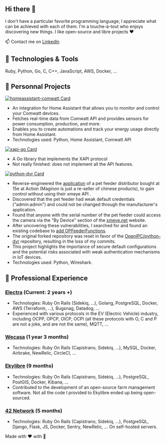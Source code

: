 ## Hi there 👋

I don't have a particular favorite programming language; I appreciate what can be achieved with each of them. I'm a touche-à-tout who enjoys discovering new things.
I like open-source and libre projects ❤️

📫 Contact me on [LinkedIn](https://www.linkedin.com/in/mat%C3%A9o-g-19a8ab171/)

## 🔧 Technologies & Tools
Ruby, Python, Go, C, C++, JavaScript, AWS, Docker, ...

## 🚀 Personnal Projects 

[![homeassistant-comwatt Card](https://github-readme-stats.vercel.app/api/pin/?username=MateoGreil&repo=homeassistant-comwatt)](https://github.com/MateoGreil/homeassistant-comwatt)
- An integration for Home Assistant that allows you to monitor and control your Comwatt devices.
- Fetches real-time data from Comwatt API and provides sensors for power consumption, production, and more.
- Enables you to create automations and track your energy usage directly from Home Assistant.
- Technologies used: Python, Home Assistant, Comwatt API

[![xapi-go Card](https://github-readme-stats.vercel.app/api/pin/?username=MateoGreil&repo=xapi-go)](https://github.com/MateoGreil/xapi-go)
- A Go library that implements the XAPI protocol
- Not really finished: does not implement all the API features.

[![python-dvr Card](https://github-readme-stats.vercel.app/api/pin/?username=MateoGreil&repo=python-dvr)](https://github.com/MateoGreil/python-dvr)
- Reverse-engineered the [application](https://apps.apple.com/fr/app/maginon-afs-1/id1438744569?l=en) of a pet feeder distributor bought at 15e at Action (Maginon is just a re-seller of chinese products), to gain control without using their xmeye API .
- Discovered that the pet feeder had weak default credentials ("admin:admin") and could not be changed through the manufacturer's application.
- Found that anyone with the serial number of the pet feeder could access the camera via the "By Device" section of the [xmeye.net](https://www.xmeye.net/index) website.
- After uncovering these vulnerabilities, I searched for and found an existing codebase to [add OPFeederFunctions](https://github.com/MateoGreil/python-dvr/pull/1).
- The original forked repository was reset in favor of the [OpenIPC/python-dvr](https://github.com/OpenIPC/python-dvr) repository, resulting in the loss of my commits.
- This project highlights the importance of secure default configurations and the potential risks associated with weak authentication mechanisms in IoT devices.
- Technologies used: Python, Wireshark.

## 💼 Professional Experience

### [Electra](https://github.com/Go-Electra/) (Current: 2 years +)
- Technologies: Ruby On Rails (Sidekiq, ...), Golang, PostgreSQL, Docker, AWS (Terraform, ...), Bugsnag, Datadog, ...
- Experienced with various protocols in the EV (Electric Vehicle) industry, including OCPP, OPCP, OICP, OCPI (all these protocols with O, C and P are not a joke, and are not the same), MQTT, ...

### [Wecasa](https://github.com/wecasa/) (1 year 3 months)
- Technologies: Ruby On Rails (Capistrano, Sidekiq, ...), MySQL, Docker, Airbrake, NewRelic, CircleCI, ...

### [Ekylibre](https://github.com/ekylibre/) (9 months)
- Technologies: Ruby On Rails (Capistrano, Sidekiq, ...), PostgreSQL, PostGIS, Docker, Kibana, ...
- Contributed to the development of an open-source farm management software. Not all the code I provided to Ekylibre ended up being open-sourced.

### [42 Network](https://github.com/topics/42network) (5 months)
- Technologies: Ruby On Rails (Capistrano, Sidekiq, ...), PostgreSQL, Django, Flask, JS, Docker, Sentry, NewRelic, ... On self-hosted servers.

Made with ❤️ with 🤖
